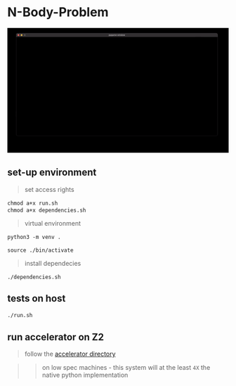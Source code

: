 # N-Body-Problem

![Alt Text](./nbp.gif)

## set-up environment

> set access rights

```
chmod a+x run.sh
chmod a+x dependencies.sh
```

> virtual environment

```
python3 -m venv .
```

```
source ./bin/activate
```

> install dependecies 

```
./dependencies.sh
```

## tests on host

```
./run.sh
```

## run accelerator on Z2

> follow the [accelerator directory](./Accelerator/)

> > on low spec machines - this system will at the least `4X` the native python implementation